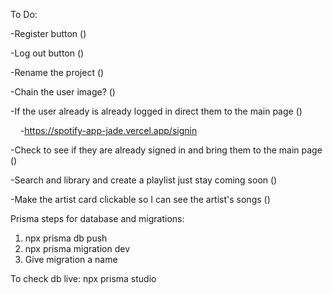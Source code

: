 To Do:

-Register button ()

-Log out button ()

-Rename the project ()

-Chain the user image? ()

-If the user already is already logged in direct them to the main page ()

    -https://spotify-app-jade.vercel.app/signin

-Check to see if they are already signed in and bring them to the main page ()

-Search and library and create a playlist just stay coming soon ()

-Make the artist card clickable so I can see the artist's songs ()



Prisma steps for database and migrations:
1. npx prisma db push
2. npx prisma migration dev
3. Give migration a name

To check db live:
npx prisma studio